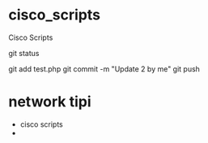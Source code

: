 # cisco_scripts
Cisco Scripts



git status


git add test.php
git commit -m "Update 2 by me"
git push


# network tipi
- cisco scripts
-